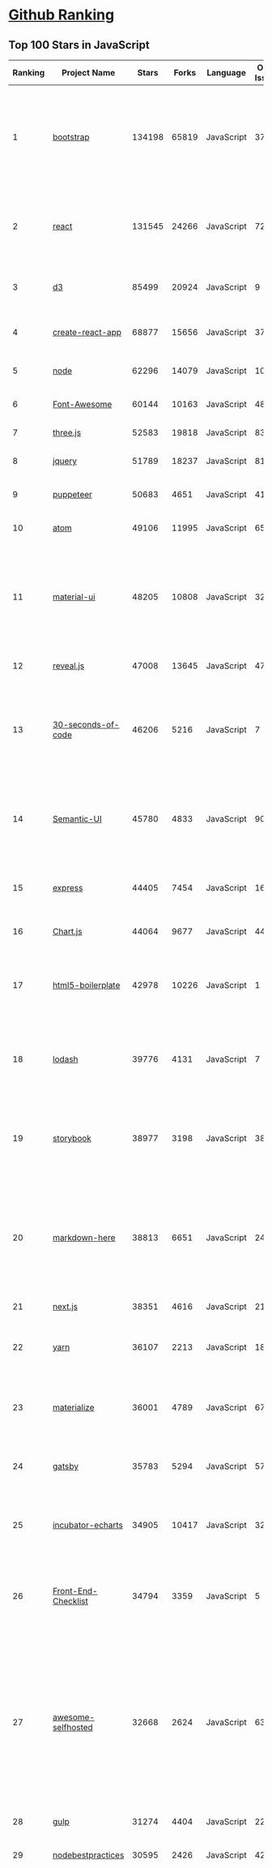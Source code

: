 [Github Ranking](../README.md)
==========

## Top 100 Stars in JavaScript

| Ranking | Project Name | Stars | Forks | Language | Open Issues | Description | Last Commit |
| ------- | ------------ | ----- | ----- | -------- | ----------- | ----------- | ----------- |
| 1 | [bootstrap](https://github.com/twbs/bootstrap) | 134198 | 65819 | JavaScript | 371 | The most popular HTML, CSS, and JavaScript framework for developing responsive, mobile first projects on the web. | 2019-06-24T20:14:23Z |
| 2 | [react](https://github.com/facebook/react) | 131545 | 24266 | JavaScript | 727 | A declarative, efficient, and flexible JavaScript library for building user interfaces. | 2019-06-25T00:04:08Z |
| 3 | [d3](https://github.com/d3/d3) | 85499 | 20924 | JavaScript | 9 | Bring data to life with SVG, Canvas and HTML. :bar_chart::chart_with_upwards_trend::tada: | 2019-05-02T14:23:43Z |
| 4 | [create-react-app](https://github.com/facebook/create-react-app) | 68877 | 15656 | JavaScript | 378 | Set up a modern web app by running one command. | 2019-06-24T20:17:19Z |
| 5 | [node](https://github.com/nodejs/node) | 62296 | 14079 | JavaScript | 1008 | Node.js JavaScript runtime :sparkles::turtle::rocket::sparkles: | 2019-06-25T01:36:30Z |
| 6 | [Font-Awesome](https://github.com/FortAwesome/Font-Awesome) | 60144 | 10163 | JavaScript | 4816 | The iconic SVG, font, and CSS toolkit | 2019-06-17T13:12:33Z |
| 7 | [three.js](https://github.com/mrdoob/three.js) | 52583 | 19818 | JavaScript | 832 | JavaScript 3D library. | 2019-06-25T00:02:09Z |
| 8 | [jquery](https://github.com/jquery/jquery) | 51789 | 18237 | JavaScript | 81 | jQuery JavaScript Library | 2019-06-24T18:18:54Z |
| 9 | [puppeteer](https://github.com/GoogleChrome/puppeteer) | 50683 | 4651 | JavaScript | 410 | Headless Chrome Node API | 2019-06-24T14:49:23Z |
| 10 | [atom](https://github.com/atom/atom) | 49106 | 11995 | JavaScript | 654 | :atom: The hackable text editor | 2019-06-24T23:01:39Z |
| 11 | [material-ui](https://github.com/mui-org/material-ui) | 48205 | 10808 | JavaScript | 325 | React components for faster and easier web development. Build your own design system, or start with Material Design. | 2019-06-24T23:37:45Z |
| 12 | [reveal.js](https://github.com/hakimel/reveal.js) | 47008 | 13645 | JavaScript | 471 | The HTML Presentation Framework | 2019-06-22T20:23:09Z |
| 13 | [30-seconds-of-code](https://github.com/30-seconds/30-seconds-of-code) | 46206 | 5216 | JavaScript | 7 | A curated collection of useful JavaScript snippets that you can understand in 30 seconds or less. | 2019-06-18T16:05:16Z |
| 14 | [Semantic-UI](https://github.com/Semantic-Org/Semantic-UI) | 45780 | 4833 | JavaScript | 908 | Semantic is a UI component framework based around useful principles from natural language. | 2019-06-24T07:46:25Z |
| 15 | [express](https://github.com/expressjs/express) | 44405 | 7454 | JavaScript | 164 | Fast, unopinionated, minimalist web framework for node. | 2019-06-19T16:22:46Z |
| 16 | [Chart.js](https://github.com/chartjs/Chart.js) | 44064 | 9677 | JavaScript | 442 | Simple HTML5 Charts using the <canvas> tag | 2019-06-24T21:48:43Z |
| 17 | [html5-boilerplate](https://github.com/h5bp/html5-boilerplate) | 42978 | 10226 | JavaScript | 1 | A professional front-end template for building fast, robust, and adaptable web apps or sites. | 2019-06-11T02:34:21Z |
| 18 | [lodash](https://github.com/lodash/lodash) | 39776 | 4131 | JavaScript | 7 | A modern JavaScript utility library delivering modularity, performance, & extras. | 2019-06-24T16:18:29Z |
| 19 | [storybook](https://github.com/storybookjs/storybook) | 38977 | 3198 | JavaScript | 384 | UI component dev & test: React, Vue, Angular, React Native, Ember, Web Components & more! | 2019-06-25T01:18:48Z |
| 20 | [markdown-here](https://github.com/adam-p/markdown-here) | 38813 | 6651 | JavaScript | 242 | Google Chrome, Firefox, and Thunderbird extension that lets you write email in Markdown and render it before sending. | 2019-05-11T14:08:34Z |
| 21 | [next.js](https://github.com/zeit/next.js) | 38351 | 4616 | JavaScript | 210 | The React Framework | 2019-06-25T01:12:28Z |
| 22 | [yarn](https://github.com/yarnpkg/yarn) | 36107 | 2213 | JavaScript | 1861 | 📦🐈 Fast, reliable, and secure dependency management. | 2019-06-22T05:35:06Z |
| 23 | [materialize](https://github.com/Dogfalo/materialize) | 36001 | 4789 | JavaScript | 676 | Materialize, a CSS Framework based on Material Design | 2019-06-24T11:18:13Z |
| 24 | [gatsby](https://github.com/gatsbyjs/gatsby) | 35783 | 5294 | JavaScript | 570 | Build blazing fast, modern apps and websites with React | 2019-06-25T02:06:59Z |
| 25 | [incubator-echarts](https://github.com/apache/incubator-echarts) | 34905 | 10417 | JavaScript | 3299 | A powerful, interactive charting and visualization library for browser | 2019-06-25T01:33:55Z |
| 26 | [Front-End-Checklist](https://github.com/thedaviddias/Front-End-Checklist) | 34794 | 3359 | JavaScript | 5 | 🗂 The perfect Front-End Checklist for modern websites and meticulous developers | 2019-06-17T03:26:44Z |
| 27 | [awesome-selfhosted](https://github.com/Kickball/awesome-selfhosted) | 32668 | 2624 | JavaScript | 63 | This is a list of Free Software network services and web applications which can be hosted locally. Selfhosting is the process of locally hosting and managing applications instead of renting from SaaS providers. | 2019-06-24T21:14:46Z |
| 28 | [gulp](https://github.com/gulpjs/gulp) | 31274 | 4404 | JavaScript | 22 | The streaming build system | 2019-06-14T06:28:03Z |
| 29 | [nodebestpractices](https://github.com/i0natan/nodebestpractices) | 30595 | 2426 | JavaScript | 42 | :white_check_mark: The largest Node.js best practices list (May 2019) | 2019-06-25T01:54:59Z |
| 30 | [jQuery-File-Upload](https://github.com/blueimp/jQuery-File-Upload) | 30060 | 7982 | JavaScript | 52 | File Upload widget with multiple file selection, drag&drop support, progress bar, validation and preview images, audio and video for jQuery. Supports cross-domain, chunked and resumable file uploads. Works with any server-side platform (Google App Engine, PHP, Python, Ruby on Rails, Java, etc.) that supports standard HTML form file uploads. | 2019-06-23T13:15:52Z |
| 31 | [brackets](https://github.com/adobe/brackets) | 29868 | 6415 | JavaScript | 2466 | An open source code editor for the web, written in JavaScript, HTML and CSS. | 2019-06-05T06:14:45Z |
| 32 | [pm2](https://github.com/Unitech/pm2) | 29572 | 1989 | JavaScript | 704 | Node.js Production Process Manager with a built-in Load Balancer. | 2019-06-22T06:21:35Z |
| 33 | [immutable-js](https://github.com/immutable-js/immutable-js) | 27656 | 1606 | JavaScript | 139 | Immutable persistent data collections for Javascript which increase efficiency and simplicity. | 2019-05-30T14:47:09Z |
| 34 | [backbone](https://github.com/jashkenas/backbone) | 27497 | 5711 | JavaScript | 82 | Give your JS App some Backbone with Models, Views, Collections, and Events | 2019-05-13T13:07:23Z |
| 35 | [slate](https://github.com/lord/slate) | 27268 | 16942 | JavaScript | 33 | Beautiful static documentation for your API | 2019-06-24T09:43:05Z |
| 36 | [pdf.js](https://github.com/mozilla/pdf.js) | 27048 | 6431 | JavaScript | 623 | PDF Reader in JavaScript | 2019-06-23T20:56:14Z |
| 37 | [hexo](https://github.com/hexojs/hexo) | 26938 | 3573 | JavaScript | 206 | A fast, simple & powerful blog framework, powered by Node.js. | 2019-06-24T05:50:47Z |
| 38 | [hackathon-starter](https://github.com/sahat/hackathon-starter) | 26865 | 5527 | JavaScript | 16 | A boilerplate for Node.js web applications | 2019-06-23T23:37:34Z |
| 39 | [clipboard.js](https://github.com/zenorocha/clipboard.js) | 26320 | 3091 | JavaScript | 66 | :scissors: Modern copy to clipboard. No Flash. Just 3kb gzipped :clipboard: | 2019-06-03T12:57:01Z |
| 40 | [async](https://github.com/caolan/async) | 25736 | 2328 | JavaScript | 2 | Async utilities for node and the browser | 2019-06-24T22:20:14Z |
| 41 | [todomvc](https://github.com/tastejs/todomvc) | 25536 | 13433 | JavaScript | 154 | Helping you select an MV* framework - Todo apps for React.js, Ember.js, Angular, and many more | 2019-05-27T23:23:50Z |
| 42 | [video.js](https://github.com/videojs/video.js) | 25316 | 6018 | JavaScript | 203 | Video.js - open source HTML5 & Flash video player | 2019-06-25T00:36:56Z |
| 43 | [Leaflet](https://github.com/Leaflet/Leaflet) | 25096 | 4097 | JavaScript | 436 |  :leaves: JavaScript library for mobile-friendly interactive maps | 2019-06-24T15:29:04Z |
| 44 | [pixi.js](https://github.com/pixijs/pixi.js) | 24995 | 3514 | JavaScript | 124 | The HTML5 Creation Engine: Create beautiful digital content with the fastest, most flexible 2D WebGL renderer. | 2019-06-25T03:00:05Z |
| 45 | [phaser](https://github.com/photonstorm/phaser) | 24986 | 5965 | JavaScript | 199 | Phaser is a fun, free and fast 2D game framework for making HTML5 games for desktop and mobile web browsers, supporting Canvas and WebGL rendering. | 2019-06-24T13:42:39Z |
| 46 | [incubator-superset](https://github.com/apache/incubator-superset) | 24900 | 4786 | JavaScript | 298 | Apache Superset (incubating) is a modern, enterprise-ready business intelligence web application | 2019-06-25T01:21:16Z |
| 47 | [underscore](https://github.com/jashkenas/underscore) | 24602 | 5403 | JavaScript | 122 | JavaScript's utility _ belt | 2019-05-28T13:42:14Z |
| 48 | [styled-components](https://github.com/styled-components/styled-components) | 24467 | 1445 | JavaScript | 74 | Visual primitives for the component age. Use the best bits of ES6 and CSS to style your apps without stress 💅 | 2019-06-25T01:22:15Z |
| 49 | [nylas-mail](https://github.com/nylas/nylas-mail) | 24387 | 1384 | JavaScript | 1044 | :love_letter: An extensible desktop mail app built on the modern web.  Forks welcome! | 2019-05-27T23:06:25Z |
| 50 | [mermaid](https://github.com/knsv/mermaid) | 23897 | 1425 | JavaScript | 282 | Generation of diagram and flowchart from text in a similar manner as markdown | 2019-06-24T02:56:54Z |
| 51 | [select2](https://github.com/select2/select2) | 23678 | 5625 | JavaScript | 86 | Select2 is a jQuery based replacement for select boxes. It supports searching, remote data sets, and infinite scrolling of results. | 2019-06-06T19:55:23Z |
| 52 | [clean-code-javascript](https://github.com/ryanmcdermott/clean-code-javascript) | 23561 | 2562 | JavaScript | 25 | :bathtub: Clean Code concepts adapted for JavaScript | 2019-03-24T21:13:45Z |
| 53 | [quill](https://github.com/quilljs/quill) | 23146 | 1750 | JavaScript | 578 | Quill is a modern WYSIWYG editor built for compatibility and extensibility. | 2019-06-20T08:05:40Z |
| 54 | [preact](https://github.com/preactjs/preact) | 22979 | 1191 | JavaScript | 116 | ⚛️ Fast 3kB React alternative with the same modern API. Components & Virtual DOM. | 2019-06-25T00:43:47Z |
| 55 | [request](https://github.com/request/request) | 22839 | 2682 | JavaScript | 250 | 🏊🏾 Simplified HTTP request client. | 2019-06-09T00:26:43Z |
| 56 | [fetch](https://github.com/github/fetch) | 22224 | 2092 | JavaScript | 10 | A window.fetch JavaScript polyfill. | 2019-05-24T11:04:10Z |
| 57 | [dayjs](https://github.com/iamkun/dayjs) | 22033 | 1002 | JavaScript | 44 | ⏰ Day.js 2KB immutable date library alternative to Moment.js with the same modern API | 2019-06-18T16:01:53Z |
| 58 | [500lines](https://github.com/aosabook/500lines) | 21855 | 4983 | JavaScript | 47 | 500 Lines or Less | 2019-03-02T12:07:52Z |
| 59 | [ember.js](https://github.com/emberjs/ember.js) | 21059 | 4175 | JavaScript | 265 | Ember.js - A JavaScript framework for creating ambitious web applications | 2019-06-24T09:34:54Z |
| 60 | [gitbook](https://github.com/GitbookIO/gitbook) | 20889 | 2988 | JavaScript | 1002 | 📝 Modern documentation format and toolchain using Git and Markdown | 2019-05-09T18:18:30Z |
| 61 | [vuex](https://github.com/vuejs/vuex) | 20768 | 6689 | JavaScript | 137 | 🗃️ Centralized State Management for Vue.js. | 2019-06-07T17:05:37Z |
| 62 | [sails](https://github.com/balderdashy/sails) | 20616 | 1848 | JavaScript | 263 | Realtime MVC Framework for Node.js | 2019-06-18T14:29:21Z |
| 63 | [hammer.js](https://github.com/hammerjs/hammer.js) | 20169 | 2537 | JavaScript | 265 | A javascript library for multi-touch gestures :// You can touch this | 2019-05-28T17:49:25Z |
| 64 | [ace](https://github.com/ajaxorg/ace) | 19943 | 4378 | JavaScript | 653 | Ace (Ajax.org Cloud9 Editor) | 2019-06-19T18:43:10Z |
| 65 | [front-end-interview-handbook](https://github.com/yangshun/front-end-interview-handbook) | 19928 | 2548 | JavaScript | 21 | 🕸 Almost complete answers to "Front-end Job Interview Questions" which you can use to interview potential candidates, test yourself or completely ignore | 2019-06-07T07:11:12Z |
| 66 | [cheerio](https://github.com/cheeriojs/cheerio) | 19750 | 1265 | JavaScript | 223 | Fast, flexible, and lean implementation of core jQuery designed specifically for the server. | 2019-06-10T17:22:59Z |
| 67 | [vuetify](https://github.com/vuetifyjs/vuetify) | 19660 | 2259 | JavaScript | 645 | 🐉 Material Component Framework for Vue.js 2 | 2019-06-25T01:05:09Z |
| 68 | [marked](https://github.com/markedjs/marked) | 19613 | 2562 | JavaScript | 80 | A markdown parser and compiler. Built for speed. | 2019-06-13T00:04:17Z |
| 69 | [particles.js](https://github.com/VincentGarreau/particles.js) | 19354 | 3284 | JavaScript | 269 | A lightweight JavaScript library for creating particles | 2019-01-23T06:24:29Z |
| 70 | [faker.js](https://github.com/Marak/faker.js) | 19316 | 1541 | JavaScript | 252 | generate massive amounts of realistic fake data in Node.js and the browser | 2019-06-20T13:24:56Z |
| 71 | [react-starter-kit](https://github.com/kriasoft/react-starter-kit) | 19259 | 3878 | JavaScript | 485 | React Starter Kit — isomorphic web app boilerplate (Node.js, Express, GraphQL, React.js, Babel, PostCSS, Webpack, Browsersync) | 2019-06-21T05:33:55Z |
| 72 | [nprogress](https://github.com/rstacruz/nprogress) | 19080 | 1589 | JavaScript | 113 | For slim progress bars like on YouTube, Medium, etc | 2019-01-22T08:47:20Z |
| 73 | [dragula](https://github.com/bevacqua/dragula) | 19067 | 1635 | JavaScript | 212 | :ok_hand: Drag and drop so simple it hurts | 2019-01-23T22:25:06Z |
| 74 | [mongoose](https://github.com/Automattic/mongoose) | 18865 | 2625 | JavaScript | 290 | MongoDB object modeling designed to work in an asynchronous environment. | 2019-06-24T22:32:37Z |
| 75 | [PhotoSwipe](https://github.com/dimsemenov/PhotoSwipe) | 18697 | 2805 | JavaScript | 521 | JavaScript image gallery for mobile and desktop, modular, framework independent | 2019-06-22T12:36:37Z |
| 76 | [You-Dont-Need-jQuery](https://github.com/nefe/You-Dont-Need-jQuery) | 18350 | 1631 | JavaScript | 3 | Examples of how to do query, style, dom, ajax, event etc like jQuery with plain javascript. | 2019-04-30T09:32:48Z |
| 77 | [pug](https://github.com/pugjs/pug) | 18347 | 1897 | JavaScript | 216 | Pug – robust, elegant, feature rich template engine for Node.js | 2019-06-18T09:53:58Z |
| 78 | [bluebird](https://github.com/petkaantonov/bluebird) | 18327 | 2281 | JavaScript | 82 | :bird: :zap: Bluebird is a full featured promise library with unmatched performance. | 2019-05-31T08:31:14Z |
| 79 | [date-fns](https://github.com/date-fns/date-fns) | 18227 | 739 | JavaScript | 130 | ⏳ Modern JavaScript date utility library ⌛️ | 2019-06-24T17:57:07Z |
| 80 | [redux-saga](https://github.com/redux-saga/redux-saga) | 18109 | 1578 | JavaScript | 105 | An alternative side effect model for Redux apps | 2019-06-23T13:18:21Z |
| 81 | [wepy](https://github.com/Tencent/wepy) | 18093 | 2645 | JavaScript | 202 | 小程序组件化开发框架 | 2019-06-23T15:39:05Z |
| 82 | [mocha](https://github.com/mochajs/mocha) | 17993 | 2435 | JavaScript | 313 | ☕️ simple, flexible, fun javascript test framework for node.js & the browser | 2019-06-24T11:26:38Z |
| 83 | [CodeMirror](https://github.com/codemirror/CodeMirror) | 17862 | 3913 | JavaScript | 321 | In-browser code editor | 2019-06-21T13:49:16Z |
| 84 | [mpvue](https://github.com/Meituan-Dianping/mpvue) | 17749 | 1830 | JavaScript | 350 | 基于 Vue.js 的小程序开发框架，从底层支持 Vue.js 语法和构建工具体系。 | 2019-06-19T06:46:36Z |
| 85 | [scrollreveal](https://github.com/scrollreveal/scrollreveal) | 17681 | 2021 | JavaScript | 6 | Animate elements as they scroll into view. | 2019-06-14T01:37:24Z |
| 86 | [octotree](https://github.com/ovity/octotree) | 17610 | 1488 | JavaScript | 56 | GitHub code tree on steroids | 2019-06-24T02:06:42Z |
| 87 | [enzyme](https://github.com/airbnb/enzyme) | 17434 | 1918 | JavaScript | 154 | JavaScript Testing utilities for React | 2019-06-18T03:19:03Z |
| 88 | [nightmare](https://github.com/segmentio/nightmare) | 17396 | 1051 | JavaScript | 136 | A high-level browser automation library. | 2019-04-27T06:46:23Z |
| 89 | [lerna](https://github.com/lerna/lerna) | 17272 | 1103 | JavaScript | 182 | :dragon: A tool for managing JavaScript projects with multiple packages. | 2019-06-23T16:18:50Z |
| 90 | [uBlock](https://github.com/gorhill/uBlock) | 17235 | 1414 | JavaScript | 86 | uBlock Origin - An efficient blocker for Chromium and Firefox. Fast and lean. | 2019-06-24T15:44:39Z |
| 91 | [lighthouse](https://github.com/GoogleChrome/lighthouse) | 17145 | 5768 | JavaScript | 403 | Automated auditing, performance metrics, and best practices for the web. | 2019-06-25T01:39:09Z |
| 92 | [react-select](https://github.com/JedWatson/react-select) | 17010 | 3234 | JavaScript | 1230 | The Select Component for React.js | 2019-06-23T04:38:40Z |
| 93 | [popmotion](https://github.com/Popmotion/popmotion) | 16940 | 601 | JavaScript | 153 | Simple animation libraries for delightful user interfaces | 2019-06-16T21:41:58Z |
| 94 | [hyperapp](https://github.com/jorgebucaran/hyperapp) | 16812 | 755 | JavaScript | 11 | JavaScript framework for building web user interfaces | 2019-06-21T07:31:49Z |
| 95 | [material](https://github.com/angular/material) | 16467 | 3571 | JavaScript | 519 | Material design for AngularJS | 2019-06-24T06:44:09Z |
| 96 | [ava](https://github.com/avajs/ava) | 16453 | 1071 | JavaScript | 141 | 🚀 JavaScript test runner | 2019-06-23T14:00:27Z |
| 97 | [jquery-pjax](https://github.com/defunkt/jquery-pjax) | 16429 | 2084 | JavaScript | 85 | pushState + ajax = pjax | 2018-11-27T06:24:23Z |
| 98 | [js-xlsx](https://github.com/SheetJS/js-xlsx) | 16356 | 3867 | JavaScript | 273 | :green_book: SheetJS Community Edition -- Spreadsheet Parser and Writer | 2019-06-22T05:48:39Z |
| 99 | [mostly-adequate-guide](https://github.com/MostlyAdequate/mostly-adequate-guide) | 16175 | 1325 | JavaScript | 41 | Mostly adequate guide to FP (in javascript) | 2019-06-19T20:40:17Z |
| 100 | [tesseract.js](https://github.com/naptha/tesseract.js) | 16071 | 1089 | JavaScript | 76 | Pure Javascript OCR for more than 100 Languages 📖🎉🖥 | 2019-06-24T11:30:41Z |

